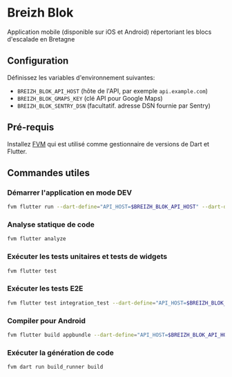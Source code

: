 # Breizh Blok

Application mobile (disponible sur iOS et Android) répertoriant les blocs d'escalade en Bretagne

## Configuration

Définissez les variables d'environnement suivantes:

- `BREIZH_BLOK_API_HOST` (hôte de l'API, par exemple `api.example.com`)
- `BREIZH_BLOK_GMAPS_KEY` (clé API pour Google Maps)
- `BREIZH_BLOK_SENTRY_DSN` (facultatif. adresse DSN fournie par Sentry)

## Pré-requis

Installez [FVM](https://fvm.app/) qui est utilisé comme gestionnaire de versions de Dart et Flutter.

## Commandes utiles

### Démarrer l'application en mode DEV

```bash
fvm flutter run --dart-define="API_HOST=$BREIZH_BLOK_API_HOST" --dart-define="GMAPS_KEY=$BREIZH_BLOK_GMAPS_KEY" --dart-define="MIX_PANEL_TOKEN=$BREIZH_BLOK_MIX_PANEL_TOKEN_DEV" --debug
```

### Analyse statique de code

```bash
fvm flutter analyze
```

### Exécuter les tests unitaires et tests de widgets

```bash
fvm flutter test
```

### Exécuter les tests E2E

```bash
fvm flutter test integration_test --dart-define="API_HOST=$BREIZH_BLOK_API_HOST" --dart-define="GMAPS_KEY=$BREIZH_BLOK_GMAPS_KEY" --dart-define="REQUEST_TIMEOUT=20" 
```

### Compiler pour Android

```bash
fvm flutter build appbundle --dart-define="API_HOST=$BREIZH_BLOK_API_HOST" --dart-define="GMAPS_KEY=$BREIZH_BLOK_GMAPS_KEY" --dart-define="SENTRY_DSN=$BREIZH_BLOK_SENTRY_DSN" --dart-define="MIX_PANEL_TOKEN=$BREIZH_BLOK_MIX_PANEL_TOKEN"
```

### Exécuter la génération de code

```bash
fvm dart run build_runner build
```